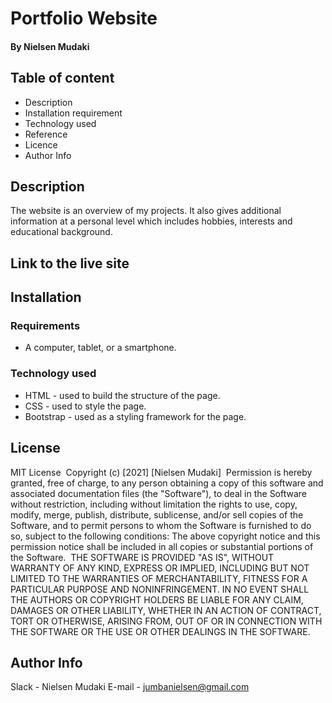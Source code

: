 # Portfolio Website

#### By Nielsen Mudaki
## Table of content
* Description
* Installation requirement
* Technology used
* Reference
* Licence
* Author Info

## Description
The website is an overview of my projects. It also gives additional information at a personal level which includes hobbies, interests and educational background.

## Link to the live site

## Installation

### Requirements
* A computer, tablet, or a smartphone.

### Technology used
* HTML - used to build the structure of the page.
* CSS - used to style the page.
* Bootstrap - used as a styling framework for the page.

## License
MIT License
​
Copyright (c) [2021] [Nielsen Mudaki]
​
Permission is hereby granted, free of charge, to any person obtaining a copy
of this software and associated documentation files (the "Software"), to deal
in the Software without restriction, including without limitation the rights
to use, copy, modify, merge, publish, distribute, sublicense, and/or sell
copies of the Software, and to permit persons to whom the Software is
furnished to do so, subject to the following conditions:
​
The above copyright notice and this permission notice shall be included in all
copies or substantial portions of the Software.
​
THE SOFTWARE IS PROVIDED "AS IS", WITHOUT WARRANTY OF ANY KIND, EXPRESS OR
IMPLIED, INCLUDING BUT NOT LIMITED TO THE WARRANTIES OF MERCHANTABILITY,
FITNESS FOR A PARTICULAR PURPOSE AND NONINFRINGEMENT. IN NO EVENT SHALL THE
AUTHORS OR COPYRIGHT HOLDERS BE LIABLE FOR ANY CLAIM, DAMAGES OR OTHER
LIABILITY, WHETHER IN AN ACTION OF CONTRACT, TORT OR OTHERWISE, ARISING FROM,
OUT OF OR IN CONNECTION WITH THE SOFTWARE OR THE USE OR OTHER DEALINGS IN THE
SOFTWARE.

## Author Info
Slack - Nielsen Mudaki
E-mail - jumbanielsen@gmail.com